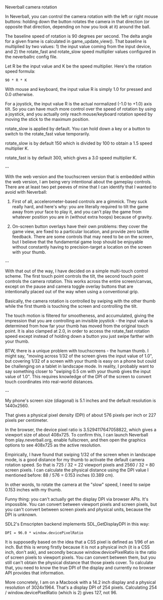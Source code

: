 Neverball camera rotation

In Neverball, you can control the camera rotation with the left or right mouse buttons:
holding down the button rotates the camera in that direction (or opposite that direction,
depending on how you look at it) around the ball.

The baseline speed of rotation is 90 degrees per second. The delta angle for a given frame
is calculated in game_update_view(). That baseline is multiplied by two values: 1) the input
value coming from the input device, and 2) the rotate_fast and rotate_slow speed multiplier
values configured in the neverballrc config file.

Let R be the input value and K be the speed multiplier. Here's the rotation speed formula:

    90 * R * K

With mouse and keyboard, the input value R is simply 1.0 for pressed and 0.0 otherwise.

For a joystick, the input value R is the actual normalized (-1.0 to +1.0) axis tilt. So you
can have much more control over the speed of rotation by using a joystick, and you actually
only reach mouse/keyboard rotation speed by moving the stick to the maximum position.

rotate_slow is applied by default. You can hold down a key or a button to switch to the
rotate_fast value temporarily.

rotate_slow is by default 150 which is divided by 100 to obtain a 1.5 speed multiplier K.

rotate_fast is by default 300, which gives a 3.0 speed multiplier K.

--

With the web version and the touchscreen version that is embedded within the web version,
I am being very intentional about the gameplay controls. There are at least two pet peeves
of mine that I can identify that I wanted to avoid with Neverball:

1) First of all, accelerometer-based controls are a gimmick. They suck really hard, and
here's why: you are literally required to tilt the game away from your face to play it,
and you can't play the game from whatever position you are in (without extra hoops) because
of gravity.

2) On-screen button overlays have their own problems: they cover the game view, are fixed
to a particular location, and provide zero tactile feedback. There are some controls that may need
to be on the screen, but I believe that the fundamental game loop should be enjoyable without
constantly having to precision-target a location on the screen with your thumb.

--

With that out of the way, I have decided on a simple multi-touch control scheme. The
first touch point controls the tilt, the second touch point controls the camera rotation.
This works across the entire screen/canvas, except on the pause and camera toggle overlay
buttons that are intentionally placed out of the way when using a conventional grip.

Basically, the camera rotation is controlled by swiping with the other thumb while the first
thumb is touching the screen and controlling the tilt.

The touch motion is filtered for smootheness, and accumulated, giving the impression that you
are controlling an invisible joystick - the input value is determined from how far your thumb
has moved from the original touch point. It is also clamped at 2.0, in order to access the
rotate_fast rotation speed except instead of holding down a button you just swipe farther with
your thumb.

BTW, there is a unique problem with touchscreens - the human thumb. I might say, "moving across
1/32 of the screen gives the input value of 1.0", but covering 1/32 of a screen with your thumb
is easy on a phone but could be challenging on a tablet in landscape mode. In reality, I probably
want to say something closer to "swiping 0.5 cm with your thumb gives the input value of 1.0".
This requires knowledge of the DPI of the screen to convert touch coordinates into real-world
distances.

--

My phone's screen size (diagonal) is 5.1 inches and the default resolution is 1440x2560.

That gives a physical pixel density (DPI) of about 576 pixels per inch or 227 pixels per centimeter.

In the browser, the device pixel ratio is 3.5294117647058822, which gives a viewport size
of about 408x725. To confirm this, I can launch Neverball from play.neverball.org, enable
fullscreen, and then open the graphics options to see 408x725 as the active resolution.

Empirically, I have found that swiping 1/32 of the screen when in landscape mode, is a good
distance for my thumb to activate the default camera rotation speed. So that is 725 / 32 = 22
viewport pixels and 2560 / 32 = 80 screen pixels. I can calculate the physical distance using
the DPI value I mentioned before: 88 / 576 = 0.153 inches (0.389 cm).

In other words, to rotate the camera at the "slow" speed, I need to swipe 0.153 inches with my thumb.

Funny thing: you can't actually get the display DPI via browser APIs. It's impossible. You can convert
between viewport pixels and screen pixels, but you can't convert between screen pixels and physical
units, because the DPI is unknown.

SDL2's Emscripten backend implements SDL_GetDisplayDPI in this way:

    DPI = 96.0 * window.devicePixelRatio

It is supposedly based on the idea that a CSS pixel is defined as 1/96 of an inch. But this is wrong
firstly because it is not a physical inch (it is a CSS inch, don't ask), and secondly because
window.devicePixelRatio is the ratio of screen pixels to viewport pixels. You can convert between them,
but you still can't obtain the physical distance that those pixels cover. To calculate that, you need
to know the true DPI of the display and currently no browser API provides that information.

More concretely, I am on a Macbook with a 14.2 inch display and a physical resolution of 3024x1964. That's
a display DPI of 254 pixels. Calculating 254 / window.devicePixelRatio (which is 2) gives 127, not 96.

